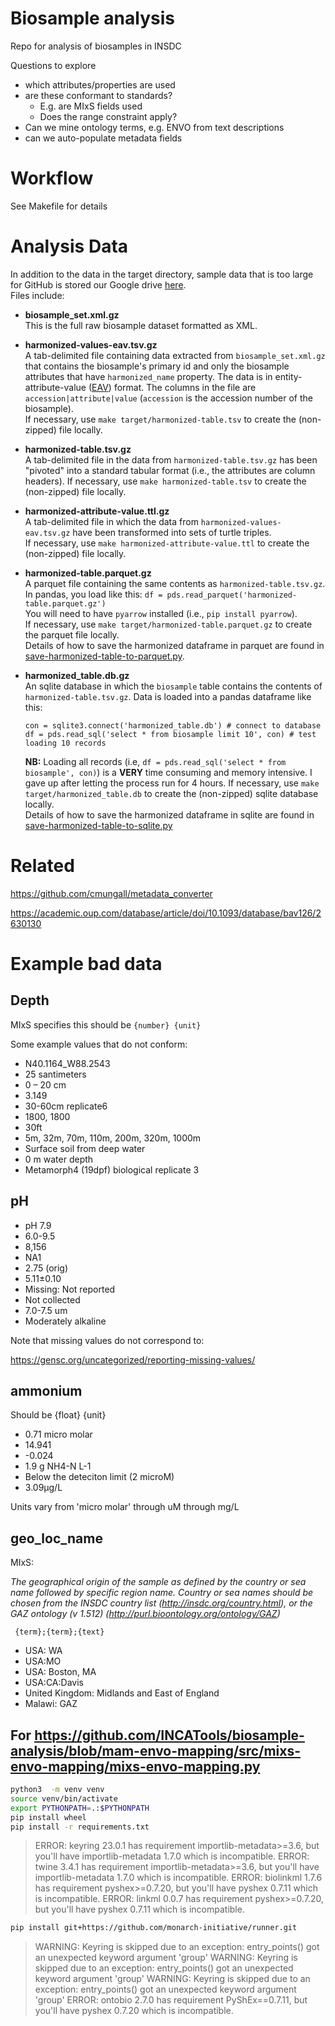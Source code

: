 # Biosample analysis

Repo for analysis of biosamples in INSDC

Questions to explore

 - which attributes/properties are used
 - are these conformant to standards?
    - E.g. are MIxS fields used
    - Does the range constraint apply?
 - Can we mine ontology terms, e.g. ENVO from text descriptions
 - can we auto-populate metadata fields

# Workflow

See Makefile for details

# Analysis Data
In addition to the data in the target directory, sample data that is too large for GitHub is stored our Google drive [here](https://drive.google.com/drive/u/1/folders/1eL0v0stoduahjDpoDJIk3z2pJBAU4b2Y).  
Files include:
- **biosample_set.xml.gz**  
  This is the full raw biosample dataset formatted as XML.
- **harmonized-values-eav.tsv.gz**  
  A tab-delimited file containing data extracted from `biosample_set.xml.gz` that contains the biosample's primary id and only the biosample attributes that have `harmonized_name` property.
  The data is in entity-attribute-value ([EAV](https://en.wikipedia.org/wiki/Entity–attribute–value_model)) format. The columns in the file are `accession|attribute|value` (`accession` is the accession number of the biosample).  
  If necessary, use `make target/harmonized-table.tsv` to create the (non-zipped) file locally.   
- **harmonized-table.tsv.gz**  
  A tab-delimited file in the data from `harmonized-table.tsv.gz` has been "pivoted" into a standard tabular format (i.e., the attributes are column headers).
  If necessary, use `make harmonized-table.tsv` to create the (non-zipped) file locally.   
- **harmonized-attribute-value.ttl.gz**    
  A tab-delimited file in which the data from `harmonized-values-eav.tsv.gz` have been transformed into sets of turtle triples.  
  If necessary, use `make harmonized-attribute-value.ttl` to create the (non-zipped) file locally.  
- **harmonized-table.parquet.gz**  
  A parquet file containing the same contents as `harmonized-table.tsv.gz`. In pandas, you load like this: `df = pds.read_parquet('harmonized-table.parquet.gz')`  
  You will need to have `pyarrow` installed (i.e., `pip install pyarrow`).  
  If necessary, use `make target/harmonized-table.parquet.gz` to create the parquet file locally.  
  Details of how to save the harmonized dataframe in parquet are found in [save-harmonized-table-to-parquet.py](util/save-harmonized-table-to-parquet.py). 
  
- **harmonized_table.db.gz**     
  An sqlite database in which the `biosample` table contains the contents of `harmonized-table.tsv.gz`. Data is loaded into a pandas dataframe like this:
  ```
  con = sqlite3.connect('harmonized_table.db') # connect to database
  df = pds.read_sql('select * from biosample limit 10', con) # test loading 10 records
  ```
  **NB:** Loading all records (i.e, `df = pds.read_sql('select * from biosample', con)`) is a **VERY** time consuming and memory intensive. I gave up after letting the process run for 4 hours.
  If necessary, use `make target/harmonized_table.db` to create the (non-zipped) sqlite database locally.  
  Details of how to save the harmonized dataframe in sqlite are found in [save-harmonized-table-to-sqlite.py](util/save-harmonized-table-to-sqlite.py)
  
# Related 

https://github.com/cmungall/metadata_converter

https://academic.oup.com/database/article/doi/10.1093/database/bav126/2630130

# Example bad data

## Depth

MIxS specifies this should be `{number} {unit}`

Some example values that do not conform:

 - N40.1164_W88.2543
 - 25 santimeters
 - 0 – 20 cm
 - 3.149
 - 30-60cm replicate6
 - 1800, 1800
 - 30ft
 - 5m, 32m, 70m, 110m, 200m, 320m, 1000m
 - Surface soil from deep water
 - 0 m water depth
 - Metamorph4 (19dpf) biological replicate 3

## pH

 - pH 7.9
 - 6.0-9.5
 - 8,156
 - NA1
 - 2.75 (orig)
 - 5.11±0.10
 - Missing: Not reported
 - Not collected
 - 7.0-7.5 um
 - Moderately alkaline

Note that missing values do not correspond to:

https://gensc.org/uncategorized/reporting-missing-values/

## ammonium

Should be {float} {unit}

 - 0.71 micro molar
 - 14.941
 - -0.024
 - 1.9 g NH4-N L-1
 - Below the deteciton limit (2 microM)
 - 3.09µg/L

Units vary from 'micro molar' through uM through mg/L

## geo_loc_name

MIxS:

_The geographical origin of the sample as defined by the country or sea name followed by specific region name. Country or sea names should be chosen from the INSDC country list (http://insdc.org/country.html), or the GAZ ontology (v 1.512) (http://purl.bioontology.org/ontology/GAZ)_

` {term};{term};{text}`

 - USA: WA
 - USA:MO
 - USA: Boston, MA
 - USA:CA:Davis
 - United Kingdom: Midlands and East of England
 - Malawi: GAZ

## For https://github.com/INCATools/biosample-analysis/blob/mam-envo-mapping/src/mixs-envo-mapping/mixs-envo-mapping.py

```bash
python3  -m venv venv 
source venv/bin/activate 
export PYTHONPATH=.:$PYTHONPATH 
pip install wheel 
pip install -r requirements.txt
```

> ERROR: keyring 23.0.1 has requirement importlib-metadata>=3.6, but you'll have importlib-metadata 1.7.0 which is incompatible.
ERROR: twine 3.4.1 has requirement importlib-metadata>=3.6, but you'll have importlib-metadata 1.7.0 which is incompatible.
ERROR: biolinkml 1.7.6 has requirement pyshex>=0.7.20, but you'll have pyshex 0.7.11 which is incompatible.
ERROR: linkml 0.0.7 has requirement pyshex>=0.7.20, but you'll have pyshex 0.7.11 which is incompatible.

 
 ```bash
 pip install git+https://github.com/monarch-initiative/runner.git
 ```
 
 > WARNING: Keyring is skipped due to an exception: entry_points() got an unexpected keyword argument 'group'
WARNING: Keyring is skipped due to an exception: entry_points() got an unexpected keyword argument 'group'
WARNING: Keyring is skipped due to an exception: entry_points() got an unexpected keyword argument 'group'
ERROR: ontobio 2.7.0 has requirement PyShEx==0.7.11, but you'll have pyshex 0.7.20 which is incompatible.

 
 
